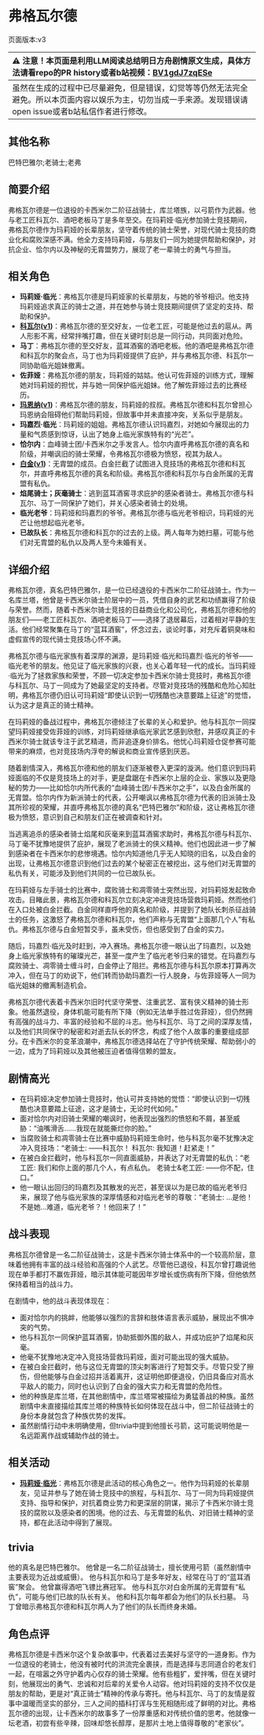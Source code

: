 # 弗格瓦尔德
页面版本:v3
 

| :warning: 注意！本页面是利用LLM阅读总结明日方舟剧情原文生成，具体方法请看repo的PR history或者b站视频：[BV1gdJ7zqESe](https://www.bilibili.com/video/BV1gdJ7zqESe/)         |
|:----------------------------|
| 虽然在生成的过程中已尽量避免，但是错误，幻觉等等仍然无法完全避免。所以本页面内容以娱乐为主，切勿当成一手来源。发现错误请open issue或者b站私信作者进行修改。|



## 其他名称
巴特巴雅尔;老骑士;老弗
## 简要介绍
弗格瓦尔德是一位退役的卡西米尔二阶征战骑士，库兰塔族，以弓箭作为武器。他与老工匠科瓦尔、酒吧老板马丁是多年至交。在玛莉娅·临光参加骑士竞技期间，弗格瓦尔德作为玛莉娅的长辈朋友，坚守着传统的骑士荣誉，对现代骑士竞技的商业化和腐败深感不满。他全力支持玛莉娅，与朋友们一同为她提供帮助和保护，对抗企业、恰尔内以及神秘的无胄盟势力，展现了老一辈骑士的勇气与担当。
## 相关角色
-   **玛莉娅·临光**：弗格瓦尔德是玛莉娅家的长辈朋友，与她的爷爷相识。他支持玛莉娅追求真正的骑士之道，并在她参与骑士竞技期间提供了坚定的支持、帮助和保护。
-   **[科瓦尔](extended_char_ke_wa_er.md)([v1](../chars/extended_char_ke_wa_er.md))**：弗格瓦尔德的至交好友，一位老工匠，可能是他过去的扈从。两人形影不离，经常拌嘴打趣，但在关键时刻总是一同行动，共同面对危险。
-   **马丁**：弗格瓦尔德的至交好友，蓝耳酒窖的酒吧老板。他的酒吧是弗格瓦尔德和科瓦尔的聚会点，马丁也为玛莉娅提供了庇护，并与弗格瓦尔德、科瓦尔一同协助临光姐妹撤离。
-   **佐菲娅**：弗格瓦尔德的朋友，玛莉娅的姑姑。他认可佐菲娅的训练方式，理解她对玛莉娅的担忧，并与她一同保护临光姐妹。他了解佐菲娅过去的比赛经历。
-   **[玛恩纳](char_4064_mlynar.md)([v1](../chars/char_4064_mlynar.md))**：弗格瓦尔德的朋友，玛莉娅的叔叔。弗格瓦尔德和科瓦尔曾担心玛恩纳会阻碍他们帮助玛莉娅，但故事中并未直接冲突，关系似乎是朋友。
-   **玛嘉烈·临光**：玛莉娅的姐姐。弗格瓦尔德认识玛嘉烈，对她如今展现出的力量和气质感到惊讶，认出了她身上临光家族特有的“光芒”。
-   **恰尔内**：血峰骑士团/卡西米尔之手发言人。恰尔内直呼弗格瓦尔德的真名和阶级，并嘲讽旧的骑士荣耀，令弗格瓦尔德极为愤怒，视其为敌人。
-   **[白金](char_204_platnm.md)([v1](../chars/char_204_platnm.md))**：无胄盟的成员。白金拦截了试图进入竞技场的弗格瓦尔德和科瓦尔，并直呼弗格瓦尔德的真名和阶级。弗格瓦尔德和科瓦尔与白金所属的无胄盟有私仇。
-   **焰尾骑士；灰毫骑士**：逃到蓝耳酒窖寻求庇护的感染者骑士。弗格瓦尔德与科瓦尔、马丁一同保护了她们，并关心感染者骑士的处境。
-   **临光老爷**：玛莉娅和玛嘉烈的爷爷。弗格瓦尔德与临光老爷相识，玛莉娅的光芒让他想起临光老爷。
-   **已故队长**：弗格瓦尔德和科瓦尔的过去的上级。两人每年为她扫墓，可能与他们对无胄盟的私仇以及两人至今未婚有关。
## 详细介绍
弗格瓦尔德，真名巴特巴雅尔，是一位已经退役的卡西米尔二阶征战骑士。作为一名库兰塔，他曾是卡西米尔骑士阶层中的一员，凭借自身的武艺和功绩赢得了阶级与荣誉。然而，随着卡西米尔骑士竞技的日益商业化和公司化，弗格瓦尔德和他的朋友们——老工匠科瓦尔、酒吧老板马丁——选择了退居幕后，过着相对平静的生活。他们经常聚集在马丁的“蓝耳酒窖”，怀念过去，谈论时事，对充斥着铜臭味和虚假宣传的现代骑士竞技场心怀不满。

弗格瓦尔德与临光家族有着深厚的渊源，是玛莉娅·临光和玛嘉烈·临光的爷爷——临光老爷的朋友。他见证了临光家族的兴衰，也关心着年轻一代的成长。当玛莉娅·临光为了拯救家族和荣誉，不顾一切决定参加卡西米尔骑士竞技时，弗格瓦尔德与科瓦尔、马丁一同成为了她最坚定的支持者。尽管对竞技场的残酷和危险心知肚明，弗格瓦尔德仍旧认可玛莉娅“即使认识到一切残酷也决意要踏上征途”的觉悟，认为这才是真正的骑士精神。

在玛莉娅的备战过程中，弗格瓦尔德倾注了长辈的关心和爱护。他与科瓦尔一同探望玛莉娅接受佐菲娅的训练，对玛莉娅继承临光家武艺感到欣慰，并感叹真正的卡西米尔骑士就该专注于武艺精进，而非追逐身价排名。他忧心玛莉娅仓促参赛可能带来的麻烦，也对竞技场内浮夸的解说和商业宣传感到厌恶。

随着剧情深入，弗格瓦尔德和他的朋友们逐渐被卷入更深的漩涡。他们意识到玛莉娅面临的不仅是竞技场上的对手，更是盘踞在卡西米尔上层的企业、家族以及更隐秘的势力——比如恰尔内所代表的“血峰骑士团/卡西米尔之手”，以及白金所属的无胄盟。恰尔内作为新派骑士的代表，公开嘲讽以弗格瓦尔德为代表的旧派骑士及其所珍视的荣耀，并直呼弗格瓦尔德的真名“巴特巴雅尔”和阶级，这让弗格瓦尔德极为愤怒，意识到自己和朋友们正在被调查和针对。

当逃离追杀的感染者骑士焰尾和灰毫来到蓝耳酒窖求助时，弗格瓦尔德与科瓦尔、马丁毫不犹豫地提供了庇护，展现了老派骑士的侠义精神。他们也因此进一步了解到感染者在卡西米尔的悲惨境遇。恰尔内知道他几乎无人知晓的旧名，以及白金的出现，让弗格瓦尔德意识到他们过去的某个秘密正在被挖出，这与他们对无胄盟的私仇有关，可能涉及到他们共同的一位已故队长。

在玛莉娅与左手骑士的比赛中，腐败骑士和凋零骑士突然出现，对玛莉娅发起致命攻击。目睹此景，弗格瓦尔德和科瓦尔立刻决定冲进竞技场营救玛莉娅。然而他们在入口处被白金拦截。白金同样直呼他的真名和阶级，并提到了她队长刺杀征战骑士的任务，这激怒了弗格瓦尔德和科瓦尔，他们声称与无胄盟“上面那几个人”有私仇。弗格瓦尔德与白金短暂交手，虽未受伤，但也感受到了白金的实力。

随后，玛嘉烈·临光及时赶到，冲入赛场。弗格瓦尔德一眼认出了玛嘉烈，以及她身上临光家族特有的璀璨光芒，甚至一度产生了临光老爷归来的错觉。在玛嘉烈与腐败骑士、凋零骑士缠斗时，白金停止了阻拦。弗格瓦尔德与科瓦尔原本打算再次冲入，但在马丁的劝说下，他们转而协助玛嘉烈一行人脱身，与佐菲娅等人一同为临光姐妹的撤离制造机会。

弗格瓦尔德代表着卡西米尔旧时代坚守荣誉、注重武艺、富有侠义精神的骑士形象。他虽然退役，身体机能可能有所下降（例如无法单手胜过佐菲娅），但仍然拥有高强的战斗力、丰富的经验和不屈的斗志。他与科瓦尔、马丁之间的深厚友情，以及他们共同保守的秘密和对逝去队长的怀念，构成了他个人故事的重要组成部分。在卡西米尔的变革浪潮中，弗格瓦尔德选择站在了守护传统荣耀、帮助弱小的一边，成为了玛莉娅以及其他被压迫者值得信赖的盟友。
## 剧情高光
*   在玛莉娅决定参加骑士竞技时，他认可并支持她的觉悟：“即使认识到一切残酷也决意要踏上征途，这才是骑士，无论时代如何。”
*   面对恰尔内对旧骑士荣耀的嘲讽时，他表现出强烈的愤怒和不屑，甚至威胁：“油嘴滑舌......我现在就能撕烂你的脸。”
*   当腐败骑士和凋零骑士在比赛中威胁玛莉娅生命时，他与科瓦尔毫不犹豫决定冲入竞技场：“老骑士: ——科瓦尔！ 科瓦尔: 我知道！赶紧走！”
*   在被白金拦截时，他与科瓦尔一同直面威胁，并表达了对无胄盟的私仇：“老工匠: 我们和你上面的那几个人，有点私仇。 老骑士&老工匠: ——你不配，住口。”
*   他一眼认出回归的玛嘉烈及其散发的光芒，甚至误以为是已故的临光老爷归来，展现了他与临光家族的深厚情感和对临光老爷的尊敬：“老骑士: ...是他！不是她...难道，临光老爷？！他回来了！”
## 战斗表现
弗格瓦尔德曾是一名二阶征战骑士，这是卡西米尔骑士体系中的一个较高阶层，意味着他拥有丰富的战斗经验和高强的个人武艺。尽管他已退役，科瓦尔曾打趣说他现在单手都打不赢佐菲娅，暗示其体能可能因年岁增长或伤病有所下降，但他依然保持着相当的战斗力。

在剧情中，他的战斗表现体现在：
*   面对恰尔内的挑衅，他能够以强烈的言辞和肢体语言表示威胁，展现出不惧冲突的气势。
*   他与科瓦尔一同保护蓝耳酒窖，协助抵御外围的敌人，并成功庇护了焰尾和灰毫。
*   他毫不犹豫地决定冲入竞技场营救玛莉娅，面对可能出现的强大威胁。
*   在被白金拦截时，他与这位无胄盟的顶尖刺客进行了短暂交手。尽管只受了擦伤，但他能够与白金过招并活着离开，这证明他即便退役，仍旧具备应对高水平敌人的能力，同时也认识到了白金的强大实力和无胄盟的危险性。
*   他的种族是库兰塔，在其他剧情中，库兰塔常被描绘为勇猛善战的种族。虽然剧情中未直接描绘其库兰塔的种族特长如何体现在战斗中，但二阶征战骑士的身份本身就包含了种族优势的发挥。
*   虽然剧情行动中未明确使用，但trivia中提到他擅长弓箭，这可能说明他是一名远距离作战或辅助作战的骑士。
## 相关活动
-   **[玛莉娅·临光](../stories/act13d5.md)**：弗格瓦尔德是此活动的核心角色之一。他作为玛莉娅的长辈朋友，见证并参与了她在骑士竞技中的旅程，与科瓦尔、马丁一同为玛莉娅提供支持、指导和保护，对抗着商业势力和更深层的阴谋，揭示了卡西米尔骑士竞技的腐败以及感染者的困境。他的过去、与无胄盟的私仇、对旧骑士精神的坚持，都在此活动中得到了展现。
## trivia
他的真名是巴特巴雅尔。
他曾是一名二阶征战骑士，擅长使用弓箭（虽然剧情中主要表现为近战或威慑）。
他与科瓦尔和马丁是多年好友，经常在马丁的“蓝耳酒窖”聚会。
他曾赢得酒吧飞镖比赛冠军。
他与科瓦尔对白金所属的无胄盟有“私仇”，可能与他们已故的队长有关。
他和科瓦尔每年都会为他们的队长扫墓。
马丁曾暗示弗格瓦尔德和科瓦尔两人为了他们的队长而终身未婚。
## 角色点评
弗格瓦尔德是卡西米尔这个复杂故事中，代表着过去美好与坚守的一道身影。作为一位退役的老骑士，他没有被时代的洪流完全裹挟，而是选择与志同道合的老友们一起，在喧嚣之外守护着内心仅存的骑士荣耀。他有些粗犷，爱拌嘴，但在关键时刻，他展现出的勇气、忠诚和对后辈的关爱令人动容。他对玛莉娅的支持不仅仅是朋友的帮助，更是对“真正骑士”精神的传承与寄托。他与科瓦尔、马丁的友情是叙事中温暖而坚实的部分，三人之间的插科打诨与生死相随形成了鲜明的对比。弗格瓦尔德的出现，让卡西米尔的故事多了一份厚重感和对传统价值的思考。他就像一坛老酒，初尝有些辛辣，回味却悠长醇厚，是那片土地上值得尊敬的“老家伙”。